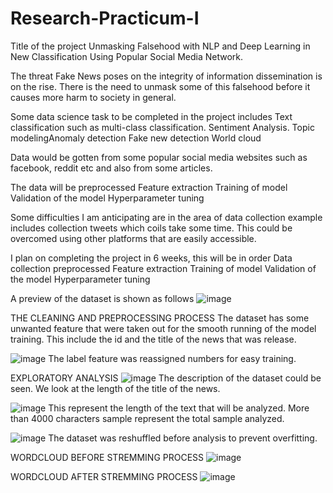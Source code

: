 # Research-Practicum-I

Title of the project
Unmasking Falsehood with NLP and Deep Learning in New Classification Using Popular Social Media Network.

The threat Fake News poses on the integrity of information dissemination is on the rise. There is the need to unmask some of this falsehood before it causes more harm to society in general.

Some data science task to be completed in the project includes
Text classification such as multi-class classification.
Sentiment Analysis.
Topic modelingAnomaly detection
Fake new detection
World cloud 

Data would be gotten from some popular social media websites such as facebook, reddit etc and also from some articles.

The data will be 
preprocessed 
Feature extraction
Training of model
Validation of the model
Hyperparameter tuning

Some difficulties I am anticipating are in the area of data collection example includes collection tweets which coils take some time. This could be overcomed using other platforms that are easily accessible.

I plan on completing the project in 6 weeks, this will be in order
Data collection
preprocessed 
Feature extraction
Training of model
Validation of the model
Hyperparameter tuning


A preview of the dataset is shown as follows
![image](https://github.com/adeyeyealex/Research-Practicum-I/assets/77544400/e192e33f-f25d-4c4d-bd09-6d8b4541eef1)

THE CLEANING AND PREPROCESSING PROCESS
The dataset has some unwanted feature that were taken out for the smooth running of the model training. This include the id and the title of the news that was release.

![image](https://github.com/adeyeyealex/Research-Practicum-I/assets/77544400/6026da58-665c-455e-84d5-0a8ef3ffd63b)
The label feature was reassigned numbers for easy training.

EXPLORATORY ANALYSIS 
![image](https://github.com/adeyeyealex/Research-Practicum-I/assets/77544400/74a37989-a08a-4eed-81c5-d530be483bd4)
The description of the dataset could be seen. We look at the length of the title of the news.

![image](https://github.com/adeyeyealex/Research-Practicum-I/assets/77544400/1ad09e84-90f4-47cd-b129-1f5375a91937)
This represent the length of the text that will be analyzed. More than 4000 characters sample represent the total sample analyzed.

![image](https://github.com/adeyeyealex/Research-Practicum-I/assets/77544400/39b4eaac-8c1a-4332-95d4-e6505cca0dbe)
The dataset was reshuffled before analysis to prevent overfitting.

WORDCLOUD BEFORE STREMMING PROCESS
![image](https://github.com/adeyeyealex/Research-Practicum-I/assets/77544400/5fd9b0f6-f8db-42d4-aea8-8a5a16c2a32b)

WORDCLOUD AFTER STREMMING PROCESS
![image](https://github.com/adeyeyealex/Research-Practicum-I/assets/77544400/67e5c3ac-eb12-4e91-a422-f45954fd3077)


